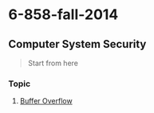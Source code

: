 # 6-858-fall-2014

## Computer System Security

> Start from here

### Topic

1. [Buffer Overflow](https://github.com/ihac/MIT_6-858-fall-2014/blob/master/LearningNotes/T1_BufferOverflow.md)
